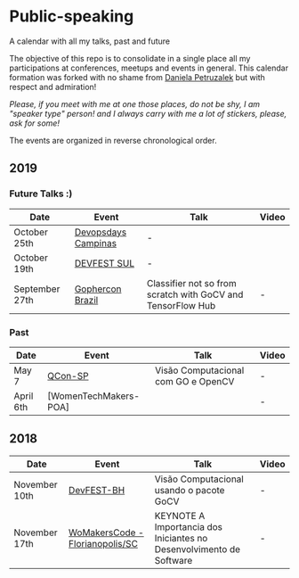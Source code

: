 # Public-speaking
A calendar with all my talks, past and future

The objective of this repo is to consolidate in a single place all my participations at conferences, meetups and events in general.
This calendar formation was forked with no shame from [Daniela Petruzalek](https://github.com/danicat) but with respect and admiration! 

*Please, if you meet with me at one those places, do not be shy, I am "speaker type" person! and I always carry with me a lot of stickers, please, ask for some!*

The events are organized in reverse chronological order.

## 2019

### Future Talks :)

| Date      | Event          | Talk | Video |
|-----------|----------------|------|-------|
| October 25th  | [Devopsdays Campinas](https://devopsdays.org/events/2019-campinas/welcome/) | - |
| October 19th  | [DEVFEST SUL](https://www.sympla.com.br/devfest-sul-2019__609373)| - |
| September 27th | [Gophercon Brazil](http://2019.gopherconbr.org/en/) | Classifier not so from scratch with GoCV and TensorFlow Hub | - |


### Past

| Date     | Event          | Talk | Video |
|----------|----------------|------|-------|
| May 7   | [QCon-SP](https://qconsp.com/speakers/sp2019) | Visão Computacional com GO e OpenCV | - |
| April 6th | [WomenTechMakers-POA] |  | - |

 
## 2018


| Date     | Event          | Talk | Video |
|----------|----------------|------|-------|
| November 10th   | [DevFEST-BH](https://www.devfestbh.com/) | Visão Computacional usando o pacote GoCV | - |
| November 17th | [WoMakersCode - Florianopolis/SC](https://www.sympla.com.br/womakerscode-summit-florianopolis__366881) |KEYNOTE A Importancia dos Iniciantes no Desenvolvimento de Software  | - |







